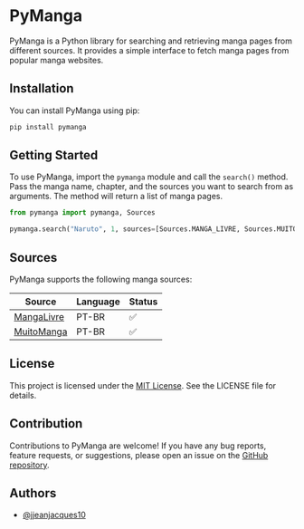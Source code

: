 # PyManga

PyManga is a Python library for searching and retrieving manga pages from different sources. It provides a simple interface to fetch manga pages from popular manga websites.

## Installation

You can install PyManga using pip:

``` bash
pip install pymanga
```

## Getting Started

To use PyManga, import the `pymanga` module and call the `search()` method. Pass the manga name, chapter, and the sources you want to search from as arguments. The method will return a list of manga pages.

``` python
from pymanga import pymanga, Sources

pymanga.search("Naruto", 1, sources=[Sources.MANGA_LIVRE, Sources.MUITO_MANGA])
```

## Sources

PyManga supports the following manga sources:

|          Source                       | Language | Status | 
| ------------------------------------- | -------- | ------ | 
| [MangaLivre](https://mangalivre.net/) |   PT-BR  |   ✅   | 
| [MuitoManga](https://muitomanga.com/) |   PT-BR  |   ✅   | 

## License

This project is licensed under the [MIT License](./LICENSE). See the LICENSE file for details.

## Contribution

Contributions to PyManga are welcome! If you have any bug reports, feature requests, or suggestions, please open an issue on the [GitHub repository](https://github.com/jjeanjacques10/pymanga).

## Authors

- [@jjeanjacques10](https://github.com/jjeanjacques10)